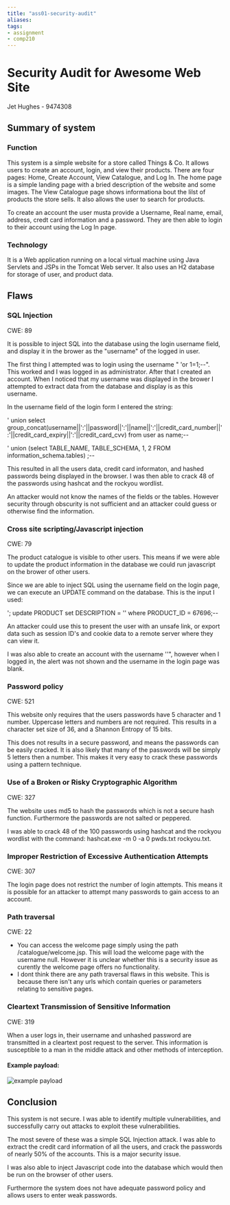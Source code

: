 ```yaml
---
title: "ass01-security-audit"
aliases: 
tags: 
- assignment
- comp210
---
```


# Security Audit for Awesome Web Site
Jet Hughes - 9474308

## Summary of system
### Function
This system is a simple website for a store called Things & Co. It allows users to create an account, login, and view their products. There are four pages: Home, Create Account, View Catalogue, and Log In. The home page is a simple landing page with a bried description of the website and some images. The View Catalogue page shows informationa bout the lilst of products the store sells. It also allows the user to search for products.

To create an account the user musta provide a Username, Real name, email, address, credt card information and a password. They are then able to login to their account using the Log In page. 

### Technology
It is a Web application running on a local virtual machine using Java Servlets and JSPs in the Tomcat Web server. It also uses an H2 database for storage of user, and product data. 

## Flaws
### SQL Injection 
CWE: 89

It is possible to inject SQL into the database using the login username field, and display it in the brower as the "username" of the logged in user.

The first thing I attempted was to login using the username " 'or 1=1;--". This worked and I was logged in as administrator.
After that I created an account. When I noticed that my username was displayed in the brower I attempted to extract data from the database and display is as this username. 

In the username field of the login form I entered the string:

' union select group_concat(username||':'||password||':'||name||':'||credit_card_number||':'||credit_card_expiry||':'||credit_card_cvv) from user as name;--

' union (select TABLE_NAME, TABLE_SCHEMA, 1, 2 FROM information_schema.tables) ;--

This resulted in all the users data, credit card informaton, and hashed passwords being displayed in the browser. I was then able to crack 48 of the passwords using hashcat and the rockyou wordlist. 

An attacker would not know the names of the fields or the tables. However security through obscurity is not sufficient and an attacker could guess or otherwise find the information.

### Cross site scripting/Javascript injection
CWE: 79

The product catalogue is visible to other users. This means if we were able to update the product information in the database we could run javascript on the brower of other users.

Since we are able to inject SQL using the username field on the login page, we can execute an UPDATE command on the database. This is the input I used:

'; update PRODUCT set DESCRIPTION = '<script>alert("hello")</script>' where PRODUCT_ID = 67696;--

An attacker could use this to present the user with an unsafe link, or export data such as session ID's and cookie data to a remote server where they can view it.

I was also able to create an account with the username ''<script>alert("hello")</script>", however when I logged in, the alert was not shown and the username in the login page was blank. 

### Password policy
CWE: 521

This website only requires that the users passwords have 5 character and 1 number. Uppercase letters and numbers are not required. This results in a character set size of 36, and a Shannon Entropy of 15 bits.

This does not results in a secure password, and means the passwords can be easily cracked. It is also likely that many of the passwords will be simply 5 letters then a number. This makes it very easy to crack these passwords using a pattern technique.

### Use of a Broken or Risky Cryptographic Algorithm
CWE: 327

The website uses md5 to hash the passwords which is not a secure hash function. Furthermore the passwords are not salted or peppered.

I was able to crack 48 of the 100 passwords using hashcat and the rockyou wordlist with the command: hashcat.exe -m 0 -a 0 pwds.txt rockyou.txt.

### Improper Restriction of Excessive Authentication Attempts
CWE: 307

The login page does not restrict the number of login attempts. This means it is possible for an attacker to attempt many passwords to gain access to an account.

### Path traversal
CWE: 22
- You can access the welcome page simply using the path /catalogue/welcome.jsp. This will load the welcome page with the username null. However it is unclear whether this is a security issue as curently the welcome page offers no functionality. 
- I dont think there are any path traversal flaws in this website. This is because there isn't any urls which contain queries or parameters relating to sensitive pages. 

### Cleartext Transmission of Sensitive Information
CWE: 319

When a user logs in, their username  and unhashed password are transmitted in a cleartext post request to the server. This information is susceptible to a man in the middle attack and other methods of interception.

#### Example payload:
![example payload](https://i.imgur.com/9Tn6gx1.png)

## Conclusion
This system is not secure. I was able to identify multiple vulnerabilities, and successfully carry out attacks to exploit these vulnerabilities. 

The most severe of these was a simple SQL Injection attack. I was able to extract the credit card information of all the users, and crack the passwords of nearly 50% of the accounts. This is a major security issue. 

I was also able to inject Javascript code into the database which would then be run on the browser of other users. 

Furthermore the system does not have adequate password policy and allows users to enter weak passwords. 
